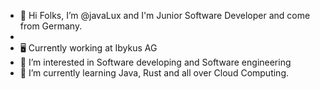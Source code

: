 - 🤟 Hi Folks, I’m @javaLux and I'm Junior Software Developer and come from Germany.
- 
- 🖥️ Currently working at Ibykus AG
- 👀 I’m interested in Software developing and Software engineering
- 🌱 I’m currently learning Java, Rust and all over Cloud Computing.

<!---
javaLux/javaLux is a ✨ special ✨ repository because its `README.md` (this file) appears on your GitHub profile.
You can click the Preview link to take a look at your changes.
--->
